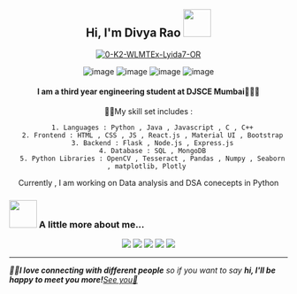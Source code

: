 <h2 align = "center"> Hi, I'm Divya Rao <img src="https://media.giphy.com/media/mGcNjsfWAjY5AEZNw6/giphy.gif" width="50"></h2>

<p align = "center">
<a href='https://postimages.org/' target='_blank'><img src='https://i.postimg.cc/QxbWjZQ2/0-K2-WLMTEx-Lyida7-OR.gif' border='0' alt='0-K2-WLMTEx-Lyida7-OR'/></a>
</p>


<div align = "center">
  
![image](https://img.shields.io/badge/Gmail-dsrao0712?style=for-the-badge&logo=gmail&logoColor=white)
![image](https://img.shields.io/badge/LinkedIn-739a8b143?style=for-the-badge&logo=linkedin&logoColor=white)
![image](https://img.shields.io/badge/GitHub-dsrao711?style=for-the-badge&logo=github&logoColor=white)
![image](https://img.shields.io/badge/-Hackerrank-dsrao07?style=for-the-badge&logo=HackerRank&logoColor=white)
  
</div>


<div align = "center">
  <h4>I am a third year engineering student at DJSCE Mumbai👩🏻‍🎓</h4>
 
   👩‍💻My skill set includes :
  
  ```
    1. Languages : Python , Java , Javascript , C , C++
    2. Frontend : HTML , CSS , JS , React.js , Material UI , Bootstrap
    3. Backend : Flask , Node.js , Express.js
    4. Database : SQL , MongoDB
    5. Python Libraries : OpenCV , Tesseract , Pandas , Numpy , Seaborn , matplotlib, Plotly 
  
  ```
  
  Currently , I am working on Data analysis and DSA conecepts in Python
  
</div>
  

### <img src="https://media.giphy.com/media/VgCDAzcKvsR6OM0uWg/giphy.gif" width="50"> A little more about me...  

<div align = "center">
  

![](https://github-profile-summary-cards.vercel.app/api/cards/profile-details?username=dsrao711&theme=dracula)
![](https://github-profile-summary-cards.vercel.app/api/cards/repos-per-language?username=dsrao711&theme=dracula)
![](https://github-profile-summary-cards.vercel.app/api/cards/most-commit-language?username=dsrao711&theme=dracula)
![](https://github-profile-summary-cards.vercel.app/api/cards/stats?username=dsrao711&theme=dracula)
![](https://github-profile-summary-cards.vercel.app/api/cards/productive-time?username=dsrao711&theme=dracula)
  
</div>

<hr/>

<em><b>👩‍💻I love connecting with different people</b> so if you want to say <b>hi, I'll be happy to meet you more!</b><a href = "mailto: dsrao0712@gmail.com">See you📩</a></em>
